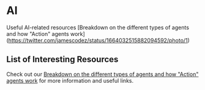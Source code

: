 # AI
Useful AI-related resources
[Breakdown on the different types of agents and how "Action" agents work] (https://twitter.com/jamescodez/status/1664032515882094592/photo/1)
## List of Interesting Resources

Check out our [Breakdown on the different types of agents and how "Action" agents work]([path/to/your/separate/file.md](https://twitter.com/jamescodez/status/1664032515882094592/photo/1)) for more information and useful links.

